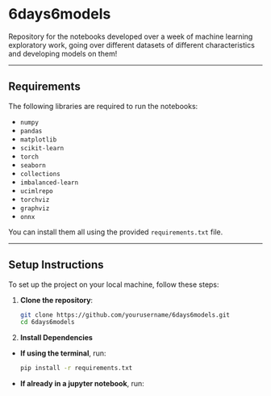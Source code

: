 # **6days6models**

Repository for the notebooks developed over a week of machine learning exploratory work, going over different datasets of different characteristics and developing models on them!

---

## **Requirements**

The following libraries are required to run the notebooks:

- `numpy`  
- `pandas`  
- `matplotlib`  
- `scikit-learn`  
- `torch`  
- `seaborn`  
- `collections`  
- `imbalanced-learn`  
- `ucimlrepo`  
- `torchviz`  
- `graphviz`  
- `onnx`

You can install them all using the provided `requirements.txt` file.

---

## **Setup Instructions**

To set up the project on your local machine, follow these steps:


1. **Clone the repository**:
   ```bash
   git clone https://github.com/yourusername/6days6models.git
   cd 6days6models

2. **Install Dependencies**

- **If using the terminal**, run:
  ```bash
  pip install -r requirements.txt

- **If already in a jupyter notebook**, run:
  ```!pip install -r requirements.txt

